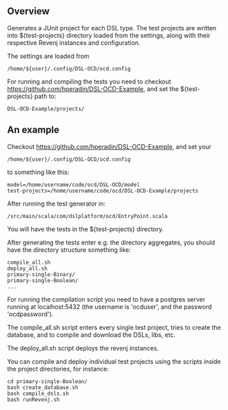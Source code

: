 ## Overview

Generates a JUnit project for each DSL type. The test projects are
written into ${test-projects} directory loaded from the settings,
along with their respective Revenj instances and configuration.

The settings are loaded from

    /home/${user}/.config/DSL-OCD/ocd.config

For running and compiling the tests you need to checkout https://github.com/hperadin/DSL-OCD-Example,
and set the ${test-projects} path to:

    DSL-OCD-Example/projects/

## An example

Checkout https://github.com/hperadin/DSL-OCD-Example, and set your

    /home/${user}/.config/DSL-OCD/ocd.config

to something like this:

    model=/home/username/code/ocd/DSL-OCD/model
    test-projects=/home/username/code/ocd/DSL-OCD-Example/projects

After running the test generator in:

	/src/main/scala/com/dslplatform/ocd/EntryPoint.scala

You will have the tests in the ${test-projects} directory.

After generating the tests enter e.g. the directory aggregates, you should have the directory structure something like:

    compile_all.sh
    deploy_all.sh
    primary-single-Binary/
    primary-single-Boolean/
	...

For running the compilation script you need to have a postgres server
running at localhost:5432 (the username is 'ocduser', and the password
'ocdpassword').

The compile_all.sh script enters every single test project, tries to
create the database, and to compile and download the DSLs, libs, etc.

The deploy_all.sh script deploys the revenj instances.

You can compile and deploy individual test projects using the scripts inside the project directories, for instance:

    cd primary-single-Boolean/
	bash create_database.sh
	bash compile_dsls.sh
	bash runRevenj.sh

